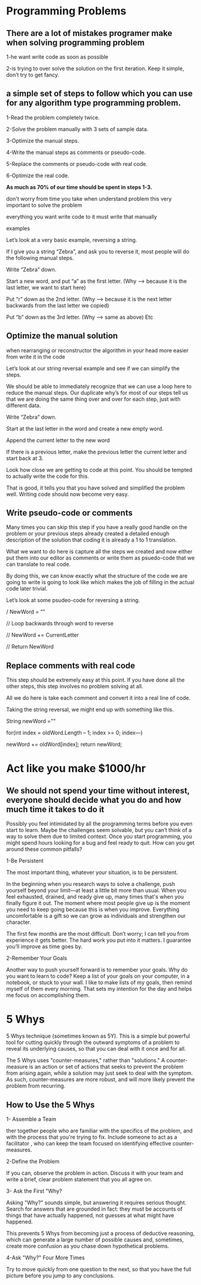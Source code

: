 # Programming Problems

## There are a lot of mistakes programer  make when solving programming  problem 

1-he want write code as soon as possible

2-is trying to over solve the solution on the first iteration.  Keep it simple, don’t try to get fancy.

##  a simple set of steps to follow which you can use for any algorithm type programming problem.

1-Read the problem completely twice.

2-Solve the problem manually with 3 sets of sample data.

3-Optimize the manual steps.

4-Write the manual steps as comments or pseudo-code.

5-Replace the comments or pseudo-code with real code.

6-Optimize the real code.

**As much as 70% of our time should be spent in steps 1-3.**

don't worry from time you take when understand problem this very important to solve the problem


 everything you want write code to it must write that manually

examples

Let’s look at a very basic example, reversing a string.

If I give you a string “Zebra”, and ask you to reverse it, most people will do the following manual steps.

Write “Zebra” down.

Start a new word, and put “a” as the first letter.  (Why –> because it is the last letter, we want to start here)

Put “r” down as the 2nd letter.  (Why –> because it is the next letter backwards from the last letter we copied)

Put “b” down as the 3rd letter.  (Why –> same as above)
Etc

## Optimize the manual solution

when rearranging or reconstructor the algorithm in your head more easier from write it in the code

Let’s look at our string reversal example and see if we can simplify the steps.

We should be able to immediately recognize that we can use a loop here to reduce the manual steps.  Our duplicate why’s for most of our steps tell us that we are doing the same thing over and over for each step, just with different data.

Write “Zebra” down.

Start at the last letter in the word and create a new empty word.

Append the current letter to the new word

If there is a previous letter, make the previous letter the current letter and start back at 3.

Look how close we are getting to code at this point.  You should be tempted to actually write the code for this.

That is good, it tells you that you have solved and simplified the problem well.  Writing code should now become very easy.

## Write pseudo-code or comments

Many times you can skip this step if you have a really good handle on the problem or your previous steps already created a detailed enough description of the solution that coding it is already a 1 to 1 translation.


What we want to do here is capture all the steps we created and now either put them into our editor as comments or write them as psuedo-code that we can translate to real code.


By doing this, we can know exactly what the structure of the code we are going to write is going to look like which makes the job of filling in the actual code later trivial.

Let’s look at some psudeo-code for reversing a string.

/ NewWord = “”


// Loop backwards through word to reverse


//   NewWord += CurrentLetter

// Return NewWord


## Replace comments with real code

This step should be extremely easy at this point. 
 If you have done all the other steps, this step involves no problem solving at all.

All we do here is take each comment and convert it into a real line of code.

Taking the string reversal, we might end up with something like this.

String newWord =""

for(int index = oldWord.Length – 1; index >= 0; index—)

   newWord += oldWord[index];
return newWord;

# Act like you make $1000/hr


## We should not spend your time without interest, everyone should decide what you do and how much time it takes to do it



Possibly you feel intimidated by all the programming terms before you even start to learn. Maybe the challenges seem solvable, but you can’t think of a way to solve them due to limited context. Once you start programming, you might spend hours looking for a bug and feel ready to quit. How can you get around these common pitfalls?

1-Be Persistent

The most important thing, whatever your situation, is to be persistent.

In the beginning when you research ways to solve a challenge, push yourself beyond your limit—at least a little bit more than usual. When you feel exhausted, drained, and ready give up, many times that's when you finally figure it out. The moment where most people give up is the moment you need to keep going because this is when you improve. Everything uncomfortable is a gift so we can grow as individuals and strengthen our character.

The first few months are the most difficult. Don’t worry; I can tell you from experience it gets better. The hard work you put into it matters. I guarantee you’ll improve as time goes by.

2-Remember Your Goals

Another way to push yourself forward is to remember your goals. Why do you want to learn to code? Keep a list of your goals on your computer, in a notebook, or stuck to your wall. I like to make lists of my goals, then remind myself of them every morning. That sets my intention for the day and helps me focus on accomplishing them.

# 5 Whys

 5 Whys technique (sometimes known as 5Y). This is a simple but powerful tool for cutting quickly through the outward symptoms of a problem to reveal its underlying causes, so that you can deal with it once and for all.

 The 5 Whys uses "counter-measures," rather than "solutions." A counter-measure is an action or set of actions that seeks to prevent the problem from arising again, while a solution may just seek to deal with the symptom. As such, counter-measures are more robust, and will more likely prevent the problem from recurring.

## How to Use the 5 Whys

1- Assemble a Team

ther together people who are familiar with the specifics of the problem, and with the process that you're trying to fix. Include someone to act as a facilitator , who can keep the team focused on identifying effective counter-measures.


2-Define the Problem

If you can, observe the problem in action. Discuss it with your team and write a brief, clear problem statement that you all agree on. 

3- Ask the First "Why?


Asking "Why?" sounds simple, but answering it requires serious thought. Search for answers that are grounded in fact: they must be accounts of things that have actually happened, not guesses at what might have happened.

This prevents 5 Whys from becoming just a process of deductive reasoning, which can generate a large number of possible causes and, sometimes, create more confusion as you chase down hypothetical problems.

4-Ask "Why?" Four More Times

Try to move quickly from one question to the next, so that you have the full picture before you jump to any conclusions.